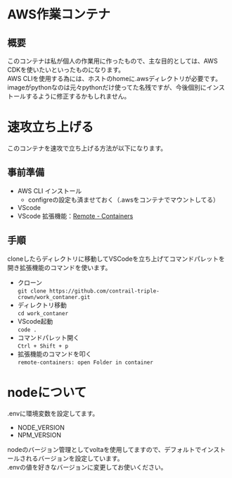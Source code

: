 
# AWS作業コンテナ

## 概要

このコンテナは私が個人の作業用に作ったもので、主な目的としては、AWS CDKを使いたいといったものになります。  
AWS CLIを使用する為には、ホストのhomeに.awsディレクトリが必要です。  
imageがpythonなのは元々pythonだけ使ってた名残ですが、今後個別にインストールするように修正するかもしれません。  

# 速攻立ち上げる

このコンテナを速攻で立ち上げる方法が以下になります。

## 事前準備

- AWS CLI インストール
  - configreの設定も済ませておく（.awsをコンテナでマウントしてる）
- VScode
- VScode 拡張機能：[Remote - Containers](https://marketplace.visualstudio.com/items?itemName=ms-vscode-remote.remote-containers)

## 手順

cloneしたらディレクトリに移動してVSCodeを立ち上げてコマンドパレットを開き拡張機能のコマンドを使います。

- クローン  
`git clone https://github.com/contrail-triple-crown/work_contaner.git`  
- ディレクトリ移動  
`cd work_contaner`  
- VScode起動  
`code .`  
- コマンドパレット開く  
`Ctrl + Shift + p`  
- 拡張機能のコマンドを叩く  
`remote-containers: open Folder in container`

# nodeについて

.envに環境変数を設定してます。  

- NODE_VERSION
- NPM_VERSION

nodeのバージョン管理としてvoltaを使用してますので、デフォルトでインストールされるバージョンを設定しています。  
.envの値を好きなバージョンに変更してお使いください。
